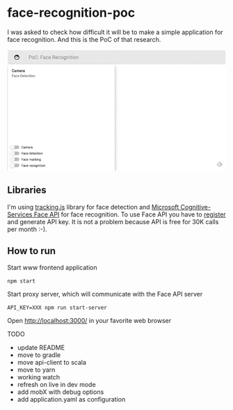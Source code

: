 face-recognition-poc
====================
I was asked to check how difficult it will be to make a simple application for face recognition.
And this is the PoC of that research.

![Example](https://raw.githubusercontent.com/patrykpacewicz/face-recognition-poc/master/doc/gif/pwmfXfAxSO.gif)

Libraries
---------
I'm using [tracking.js][tracking-js] library for face detection and [Microsoft Cognitive-Services Face API][ms-face-api] for face recognition. To use Face API you have to [register][ms-sign-up] and generate API key. It is not a problem because API is free for 30K calls per month :-).

How to run
----------
Start www frontend application
```
npm start
```

Start proxy server, which will communicate with the Face API server
```
API_KEY=XXX npm run start-server
```

Open [http://localhost:3000/][app] in your favorite web browser

[app]: http://localhost:3000/
[tracking-js]: https://trackingjs.com/
[ms-face-api]: https://www.microsoft.com/cognitive-services/en-us/face-api/documentation/overview
[ms-sign-up]: https://www.microsoft.com/cognitive-services/en-us/sign-up

TODO
 - update README
 - move to gradle
 - move api-client to scala
 - move to yarn
 - working watch
 - refresh on live in dev mode
 - add mobX with debug options
 - add application.yaml as configuration
 